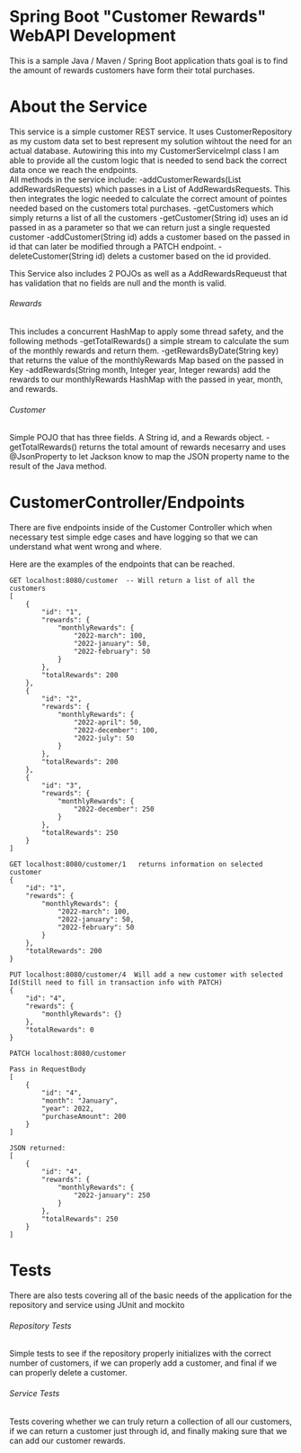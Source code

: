 # Spring Boot "Customer Rewards" WebAPI Development

This is a sample Java / Maven / Spring Boot application thats goal is to find the amount of rewards customers have form their total purchases.
  
# About the Service

This service is a simple customer REST service. It uses CustomerRepository as my custom data set to best represent my solution wihtout the need for an actual database. Autowiring this into my CustomerServiceImpl class I am able to provide all the custom logic that is needed to send back the correct data once we reach the endpoints.  
All methods in the service include:
-addCustomerRewards(List<AddRewardsRequest> addRewardsRequests) which passes in a List of AddRewardsRequests. This then integrates the logic needed to calculate the correct amount of pointes needed based on the customers total purchases.
-getCustomers which simply returns a list of all the customers
-getCustomer(String id) uses an id passed in as a parameter so that we can return just a single requested customer
-addCustomer(String id) adds a customer based on the passed in id that can later be modified through a PATCH endpoint.
-deleteCustomer(String id) delets a customer based on the id provided.

This Service also includes 2 POJOs as well as a AddRewardsRequeust that has validation that no fields are null and the month is valid.

###### Rewards
This includes a concurrent HashMap to apply some thread safety, and the following methods 
-getTotalRewards() a simple stream to calculate the sum of the monthly rewards and return them.
-getRewardsByDate(String key) that returns the value of the monthlyRewards Map based on the passed in Key
-addRewards(String month, Integer year, Integer rewards) add the rewards to our monthlyRewards HashMap with the passed in year, month, and rewards.

###### Customer
Simple POJO that has three fields. A String id, and a Rewards object.
-getTotalRewards() returns the total amount of rewards necesarry and uses @JsonProperty to let Jackson know to map the JSON property name to the result of the Java method.

# CustomerController/Endpoints
There are five endpoints inside of the Customer Controller which when necessary test simple edge cases and have logging so that we can understand what went wrong and where. 

Here are the examples of the endpoints that can be reached.

```
GET localhost:8080/customer  -- Will return a list of all the customers
[
    {
        "id": "1",
        "rewards": {
            "monthlyRewards": {
                "2022-march": 100,
                "2022-january": 50,
                "2022-february": 50
            }
        },
        "totalRewards": 200
    },
    {
        "id": "2",
        "rewards": {
            "monthlyRewards": {
                "2022-april": 50,
                "2022-december": 100,
                "2022-july": 50
            }
        },
        "totalRewards": 200
    },
    {
        "id": "3",
        "rewards": {
            "monthlyRewards": {
                "2022-december": 250
            }
        },
        "totalRewards": 250
    }
]
```

```
GET localhost:8080/customer/1   returns information on selected customer
{
    "id": "1",
    "rewards": {
        "monthlyRewards": {
            "2022-march": 100,
            "2022-january": 50,
            "2022-february": 50
        }
    },
    "totalRewards": 200
}

```

```
PUT localhost:8080/customer/4  Will add a new customer with selected Id(Still need to fill in transaction info with PATCH)
{
    "id": "4",
    "rewards": {
        "monthlyRewards": {}
    },
    "totalRewards": 0
}
```
```
PATCH localhost:8080/customer

Pass in RequestBody
[
    {
        "id": "4",
        "month": "January",
        "year": 2022,
        "purchaseAmount": 200
    }
]

JSON returned:
[
    {
        "id": "4",
        "rewards": {
            "monthlyRewards": {
                "2022-january": 250
            }
        },
        "totalRewards": 250
    }
]
```

# Tests
There are also tests covering all of the basic needs of the application for the repository and service using JUnit and mockito
###### Repository Tests 

Simple tests to see if the repository properly initializes with the correct number of customers, if we can properly add a customer, and final if we can properly delete a customer.

###### Service Tests

Tests covering whether we can truly return a collection of all our customers, if we can return a customer just through id, and finally making sure that we can add our customer rewards.
